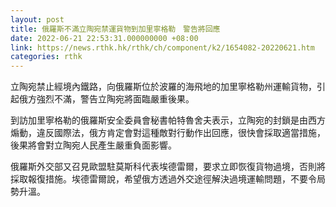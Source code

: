 ```yaml
---
layout: post
title: 俄羅斯不滿立陶宛禁運貨物到加里寧格勒　警告將回應
date: 2022-06-21 22:53:31.000000000 +08:00
link: https://news.rthk.hk/rthk/ch/component/k2/1654082-20220621.htm
categories: rthk
---
```


立陶宛禁止經境內鐵路，向俄羅斯位於波羅的海飛地的加里寧格勒州運輸貨物，引起俄方強烈不滿，警告立陶宛將面臨嚴重後果。

到訪加里寧格勒的俄羅斯安全委員會秘書帕特魯舍夫表示，立陶宛的封鎖是由西方煽動，違反國際法，俄方肯定會對這種敵對行動作出回應，很快會採取適當措施，後果將會對立陶宛人民產生嚴重負面影響。

俄羅斯外交部又召見歐盟駐莫斯科代表埃德雷爾，要求立即恢復貨物過境，否則將採取報復措施。埃德雷爾說，希望俄方透過外交途徑解決過境運輸問題，不要令局勢升溫。
